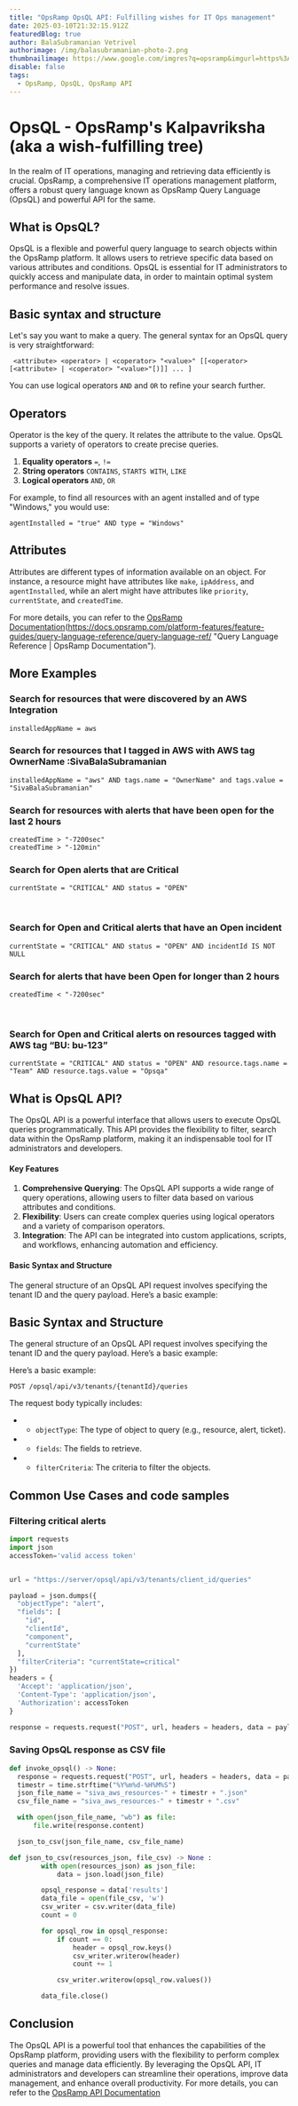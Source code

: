 ```yaml
---
title: "OpsRamp OpsQL API: Fulfilling wishes for IT Ops management"
date: 2025-03-10T21:32:15.912Z
featuredBlog: true
author: BalaSubramanian Vetrivel
authorimage: /img/balasubramanian-photo-2.png
thumbnailimage: https://www.google.com/imgres?q=opsramp&imgurl=https%3A%2F%2Fwww.opsramp.com%2Fwp-content%2Fthemes%2Ffas-base%2Ffreemium%2Fassets%2Fbrand%2FOpsRamp_Logo_Gray_Blue_RGB.svg&imgrefurl=https%3A%2F%2Fwww.opsramp.com%2F&docid=zXQkTLrgWW4LtM&tbnid=LjasiVSx9A0jAM&vet=12ahUKEwjVvYfK2ICMAxV89DgGHQ9-OQoQM3oECB0QAA..i&w=800&h=239&hcb=2&ved=2ahUKEwjVvYfK2ICMAxV89DgGHQ9-OQoQM3oECB0QAA
disable: false
tags:
  - OpsRamp, OpsQL, OpsRamp API
---
```

# OpsQL - OpsRamp's Kalpavriksha (aka a wish-fulfilling tree)



  


In the realm of IT operations, managing and retrieving data efficiently is crucial. OpsRamp, a comprehensive IT operations management platform, offers a robust query language known as OpsRamp Query Language (OpsQL) and powerful API for the same.





## What is OpsQL?

OpsQL is a flexible and powerful query language to search objects within the OpsRamp platform. It allows users to retrieve specific data based on various attributes and conditions. OpsQL is essential for IT administrators to quickly access and manipulate data, in order to maintain optimal system performance and resolve issues.





## Basic syntax and structure

Let's say you want to make a query. The general syntax for an OpsQL query is very straightforward:

```PlainText
 <attribute> <operator> | <coperator> "<value>" [[<operator> [<attribute> | <coperator> "<value>"[)]] ... ]
```

You can use logical operators  `AND` and `OR` to refine your search further.

## Operators
Operator is the key of the query. It relates the attribute to the value. 
OpsQL supports a variety of operators to create precise queries.
 1.  **Equality operators**
 `=`, `!=` 
 2.  **String operators**
 `CONTAINS`, `STARTS WITH`, `LIKE`
 3.  **Logical operators**
`AND`, `OR`

For example, to find all resources with an agent installed and of type "Windows," you would use:

```PlainText
agentInstalled = "true" AND type = "Windows"
```

## Attributes
Attributes are different types of information available on an object. For instance, a resource might have attributes like `make`, `ipAddress`, and `agentInstalled`, while an alert might have attributes like `priority`, `currentState`, and `createdTime`.



For more details, you can refer to the [OpsRamp Documentation](https://docs.opsramp.com/platform-features/feature-guides/query-language-reference/query-language-ref/)(https://docs.opsramp.com/platform-features/feature-guides/query-language-reference/query-language-ref/ "Query Language Reference | OpsRamp Documentation").

## More Examples
### Search for resources that were discovered by an AWS Integration​

```PlainText
installedAppName = aws
```

### Search for resources that I tagged in AWS with AWS tag OwnerName :SivaBalaSubramanian
```PlainText
installedAppName = "aws" AND tags.name = "OwnerName" and tags.value = "SivaBalaSubramanian"​
```
### Search for resources with alerts that have been open for the last 2 hours​

```PlainText
createdTime > "-7200sec" ​
createdTime > "-120min"​
```

### Search for Open alerts that are Critical​
```PlainText
currentState = "CRITICAL" AND status = "OPEN" ​
```
​
### Search for Open and Critical alerts that have an Open incident​
```PlainText
currentState = "CRITICAL" AND status = "OPEN" AND incidentId IS NOT NULL ​
```

### Search for alerts that have been Open for longer than 2 hours​
```PlainText
createdTime < "-7200sec" ​
``` 
​
### Search for Open and Critical alerts on resources tagged with AWS tag “BU: bu-123”​
```PlainText
currentState = "CRITICAL" AND status = "OPEN" AND resource.tags.name = "Team" AND resource.tags.value = "Opsqa"​
```

## What is OpsQL API?
The OpsQL API is a powerful interface that allows users to execute OpsQL queries programmatically. This API provides the flexibility to filter, search data within the OpsRamp platform, making it an indispensable tool for IT administrators and developers.

#### Key Features

 1.  **Comprehensive Querying**: The OpsQL API supports a wide range of query operations, allowing users to filter data based on various attributes and conditions.
 2.  **Flexibility**: Users can create complex queries using logical operators and a variety of comparison operators.
3.  **Integration**: The API can be integrated into custom applications, scripts, and workflows, enhancing automation and efficiency.


#### Basic Syntax and Structure

The general structure of an OpsQL API request involves specifying the tenant ID and the query payload. Here’s a basic example:


## Basic Syntax and Structure
The general structure of an OpsQL API request involves specifying the tenant ID and the query payload. Here’s a basic example:

Here’s a basic example:

```
POST /opsql/api/v3/tenants/{tenantId}/queries
```

The request body typically includes:

* *   `objectType`: The type of object to query (e.g., resource, alert, ticket).
* *   `fields`: The fields to retrieve.
* *   `filterCriteria`: The criteria to filter the objects.

## Common Use Cases and code samples

### Filtering critical alerts

```python
import requests
import json
accessToken='valid access token'


url = "https://server/opsql/api/v3/tenants/client_id/queries"

payload = json.dumps({
  "objectType": "alert",
  "fields": [
    "id",
    "clientId",
    "component",
    "currentState"
  ],
  "filterCriteria": "currentState=critical"
})
headers = {
  'Accept': 'application/json',
  'Content-Type': 'application/json',
  'Authorization': accessToken
}

response = requests.request("POST", url, headers = headers, data = payload)
```
### Saving OpsQL response as CSV file

```python
def invoke_opsql() -> None:
  response = requests.request("POST", url, headers = headers, data = payload)
  timestr = time.strftime("%Y%m%d-%H%M%S")
  json_file_name = "siva_aws_resources-" + timestr + ".json"
  csv_file_name = "siva_aws_resources-" + timestr + ".csv"

  with open(json_file_name, "wb") as file:
      file.write(response.content)

  json_to_csv(json_file_name, csv_file_name)

def json_to_csv(resources_json, file_csv) -> None :
        with open(resources_json) as json_file:
            data = json.load(json_file)

        opsql_response = data['results']
        data_file = open(file_csv, 'w')
        csv_writer = csv.writer(data_file)
        count = 0

        for opsql_row in opsql_response:
            if count == 0:
                header = opsql_row.keys()
                csv_writer.writerow(header)
                count += 1

            csv_writer.writerow(opsql_row.values())

        data_file.close()

```
## Conclusion
The OpsQL API is a powerful tool that enhances the capabilities of the OpsRamp platform, providing users with the flexibility to perform complex queries and manage data efficiently. By leveraging the OpsQL API, IT administrators and developers can streamline their operations, improve data management, and enhance overall productivity. For more details, you can refer to the [OpsRamp API Documentation](https://develop.opsramp.com/v3/api/opsql/tenantid-queries/)